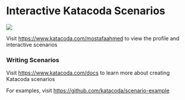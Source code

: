 # Interactive Katacoda Scenarios

[![](http://shields.katacoda.com/katacoda/mostafaahmed/count.svg)](https://www.katacoda.com/mostafaahmed "Get your profile on Katacoda.com")

Visit https://www.katacoda.com/mostafaahmed to view the profile and interactive scenarios

### Writing Scenarios
Visit https://www.katacoda.com/docs to learn more about creating Katacoda scenarios

For examples, visit https://github.com/katacoda/scenario-example
